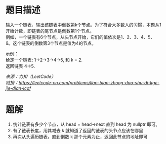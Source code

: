 # 题目描述
输入一个链表，输出该链表中倒数第k个节点。为了符合大多数人的习惯，本题从1开始计数，即链表的尾节点是倒数第1个节点。  
例如，一个链表有6个节点，从头节点开始，它们的值依次是1、2、3、4、5、6。这个链表的倒数第3个节点是值为4的节点。  

示例：  
给定一个链表: 1->2->3->4->5, 和 k = 2.  
返回链表 4->5.  

*来源：力扣（LeetCode）*  
*链接：https://leetcode-cn.com/problems/lian-biao-zhong-dao-shu-di-kge-jie-dian-lcof*

# 题解
1. 统计链表有多少个节点，从 head = head->next 直到 head 为 nullptr 即可。
2. 有了链表长度，用其减去 k 就知道了返回的链表的头节点应该在哪里
3. 再次从头遍历链表，直到倒数 k 那个元素为止，返回此节点的地址即可
